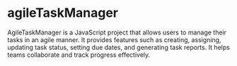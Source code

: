 # agileTaskManager
AgileTaskManager is a JavaScript project that allows users to manage their tasks in an agile manner. It provides features such as creating, assigning, updating task status, setting due dates, and generating task reports. It helps teams collaborate and track progress effectively.
